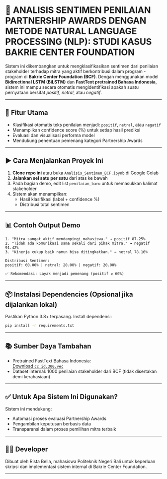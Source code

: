 # 🧠 ANALISIS SENTIMEN PENILAIAN PARTNERSHIP AWARDS DENGAN METODE NATURAL LANGUAGE PROCESSING (NLP): STUDI KASUS BAKRIE CENTER FOUNDATION

Sistem ini dikembangkan untuk mengklasifikasikan sentimen dari penilaian stakeholder terhadap mitra yang aktif berkontribusi dalam program - program di **Bakrie Center Foundation (BCF)**. Dengan menggunakan model **Bidirectional LSTM (BiLSTM)** dan **FastText pretrained Bahasa Indonesia**, sistem ini mampu secara otomatis mengidentifikasi apakah suatu pernyataan bersifat *positif*, *netral*, atau *negatif*.

---

## 🚀 Fitur Utama

- Klasifikasi otomatis teks penilaian menjadi: `positif`, `netral`, atau `negatif`
- Menampilkan confidence score (%) untuk setiap hasil prediksi
- Evaluasi dan visualisasi performa model
- Mendukung penentuan pemenang kategori Partnership Awards

---

## ▶️ Cara Menjalankan Proyek Ini

1. **Clone repo ini** atau buka `Analisis_Sentimen_BCF.ipynb` di Google Colab
2. **Jalankan sel satu per satu** dari atas ke bawah
3. Pada bagian demo, edit list `penilaian_baru` untuk memasukkan kalimat stakeholder
4. Sistem akan menampilkan:
   - Hasil klasifikasi (label + confidence %)
   - Distribusi total sentimen
     
---

## 📊 Contoh Output Demo

```
1. "Mitra sangat aktif mendampingi mahasiswa." → positif 87.25%
2. "Tidak ada komunikasi sama sekali dari pihak mitra." → negatif 91.42%
3. "Kinerja cukup baik namun bisa ditingkatkan." → netral 78.16%

Distribusi Sentimen:
positif: 60.00% | netral: 20.00% | negatif: 20.00%

✅ Rekomendasi: Layak menjadi pemenang (positif ≥ 60%)
```

---

## 📦 Instalasi Dependencies (Opsional jika dijalankan lokal)

Pastikan Python 3.8+ terpasang. Install dependensi:

```bash
pip install -r requirements.txt
```

---

## 📚 Sumber Daya Tambahan

- Pretrained FastText Bahasa Indonesia:  
  [Download `cc.id.300.vec`](https://fasttext.cc/docs/en/crawl-vectors.html)
- Dataset internal: 1000 penilaian stakeholder dari BCF (tidak disertakan demi kerahasiaan)

---

## ✅ Untuk Apa Sistem Ini Digunakan?

Sistem ini mendukung:
- Automasi proses evaluasi Partnership Awards
- Pengambilan keputusan berbasis data
- Transparansi dalam proses pemilihan mitra terbaik

---

## 👨‍💻 Developer
Dibuat oleh Rista Bella, mahasiswa Politeknik Negeri Bali untuk keperluan skripsi dan implementasi sistem internal di Bakrie Center Foundation.


---
